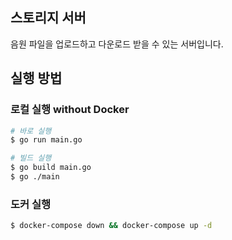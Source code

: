 ## 스토리지 서버

음원 파일을 업로드하고 다운로드 받을 수 있는 서버입니다.

## 실행 방법

### 로컬 실행 without Docker

```bash
# 바로 실행
$ go run main.go

# 빌드 실행
$ go build main.go
$ go ./main
```

### 도커 실행

```bash
$ docker-compose down && docker-compose up -d
```

